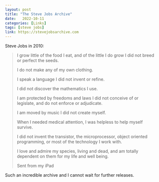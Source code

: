 ```yaml
---
layout: post
title: "The Steve Jobs Archive"
date:   2022-10-11
categories: [Links]
tags: [steve jobs]
link: https://stevejobsarchive.com
---
```


Steve Jobs in 2010:

>I grow little of the food I eat, and of the little I do grow I did not breed or perfect the seeds.
>
>I do not make any of my own clothing.
>
>I speak a language I did not invent or refine.
>
>I did not discover the mathematics I use.
>
>I am protected by freedoms and laws I did not conceive of or legislate, and do not enforce or adjudicate.
>
>I am moved by music I did not create myself.
>
>When I needed medical attention, I was helpless to help myself survive.
>
>I did not invent the transistor, the microprocessor, object oriented programming, or most of the technology I work with.
>
>I love and admire my species, living and dead, and am totally dependent on them for my life and well being.
>
>Sent from my iPad

Such an incredible archive and I cannot wait for further releases.
